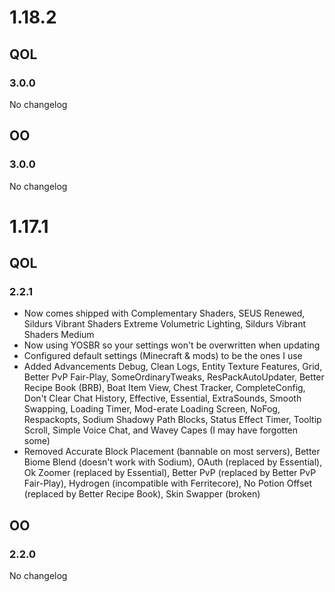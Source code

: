 # 1.18.2

## QOL

### 3.0.0

No changelog

## OO

### 3.0.0

No changelog

# 1.17.1

## QOL

### 2.2.1

- Now comes shipped with Complementary Shaders, SEUS Renewed, Sildurs Vibrant Shaders Extreme Volumetric Lighting, Sildurs Vibrant Shaders Medium
- Now using YOSBR so your settings won't be overwritten when updating
- Configured default settings (Minecraft & mods) to be the ones I use
- Added Advancements Debug, Clean Logs, Entity Texture Features, Grid, Better PvP Fair-Play, SomeOrdinaryTweaks, ResPackAutoUpdater, Better Recipe Book (BRB), Boat Item View, Chest Tracker, CompleteConfig, Don't Clear Chat History, Effective, Essential, ExtraSounds, Smooth Swapping, Loading Timer, Mod-erate Loading Screen, NoFog, Respackopts, Sodium Shadowy Path Blocks, Status Effect Timer, Tooltip Scroll, Simple Voice Chat, and Wavey Capes (I may have forgotten some)
- Removed Accurate Block Placement (bannable on most servers), Better Biome Blend (doesn't work with Sodium), OAuth (replaced by Essential), Ok Zoomer (replaced by Essential), Better PvP (replaced by Better PvP Fair-Play), Hydrogen (incompatible with Ferritecore), No Potion Offset (replaced by Better Recipe Book), Skin Swapper (broken)

## OO

### 2.2.0

No changelog
